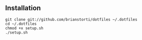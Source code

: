 ## Installation

```console
git clone git://github.com/brianstorti/dotfiles ~/.dotfiles
cd ~/.dotfiles
chmod +x setup.sh
./setup.sh
```
